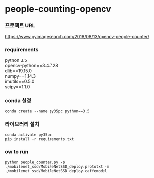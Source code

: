 # people-counting-opencv

### 프로젝트 URL
https://www.pyimagesearch.com/2018/08/13/opencv-people-counter/

### requirements
python 3.5  
opencv-python==3.4.7.28  
dlib==19.15.0  
numpy==1.14.3  
imutils==0.5.0  
scipy==1.1.0  

### conda 설정
```
conda create --name py35pc python==3.5
```

### 라이브러리 설치
```
conda activate py35pc
pip install -r requirements.txt
```

### ow to run
```
python people_counter.py -p ./mobilenet_ssd/MobileNetSSD_deploy.prototxt -m ./mobilenet_ssd/MobileNetSSD_deploy.caffemodel
```
